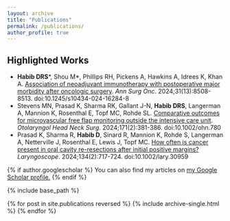 ```yaml
---
layout: archive
title: "Publications"
permalink: /publications/
author_profile: true
---
```

## Highlighted Works
<ul>
    <li><b>Habib DRS</b>*, Shou M*, Phillips RH, Pickens A, Hawkins A, Idrees K, Khan A. <a href="https://danielrshabib.github.io/publications/habib2024association">Association of neoadjuvant immunotherapy with postoperative major morbidity after oncologic surgery</a>. <i> Ann Surg Onc</i>. 2024;31(13):8508-8513. doi:10.1245/s10434-024-16284-8</li>
    <li>Stevens MN, Prasad K, Sharma RK, Gallant J-N, <b>Habib DRS</b>, Langerman A, Mannion K, Rosenthal E, Topf MC, Rohde SL. 
    <a href="https://danielrshabib.github.io/publications/stevens2024comparative">Comparative outcomes for microvascular free flap monitoring outside the intensive care unit</a>. <i>Otolaryngol Head Neck Surg</i>. 2024;171(2):381-386. doi:10.1002/ohn.780</li>
  <li>Prasad K, Sharma R, <b>Habib D</b>, Sinard R, Mannion K, Rohde S, Langerman A, Netterville J, Rosenthal E, Lewis J, Topf MC. 
    <a href="https://danielrshabib.github.io/publications/prasad2024how">How often is cancer present in oral cavity re-resections after initial positive margins?</a> <i>Laryngoscope</i>. 2024;134(2):717-724. doi:10.1002/lary.30959</li>
</ul>

{% if author.googlescholar %}
  You can also find my articles on <u><a href="{{author.googlescholar}}">my Google Scholar profile</a>.</u>
{% endif %}

{% include base_path %}

{% for post in site.publications reversed %}
  {% include archive-single.html %}
{% endfor %}
